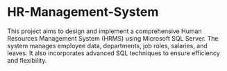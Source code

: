 # HR-Management-System
This project aims to design and implement a comprehensive Human Resources Management  System (HRMS) using Microsoft SQL Server. The system manages employee data, departments,  job roles, salaries, and leaves. It also incorporates advanced SQL techniques to ensure efficiency  and flexibility. 
